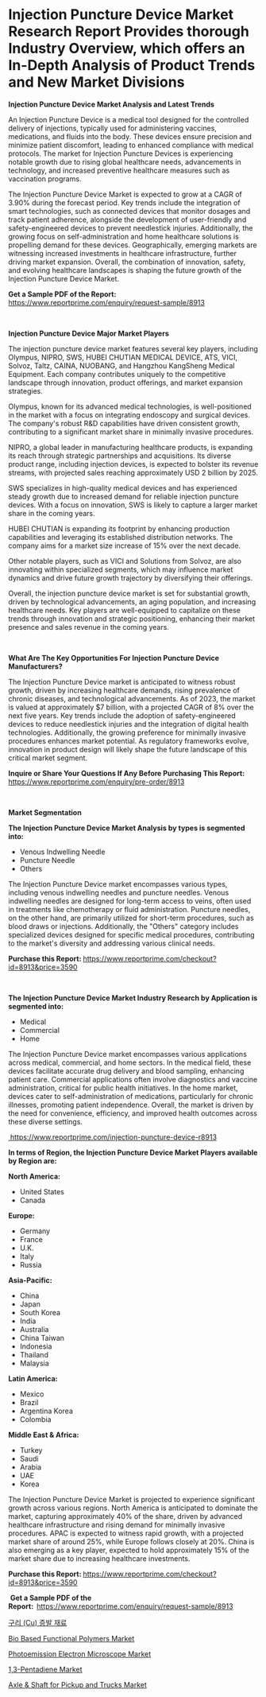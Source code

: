 <p><h1>Injection Puncture Device Market Research Report Provides thorough Industry Overview, which offers an In-Depth Analysis of Product Trends and New Market Divisions</h1></p><p><strong>Injection Puncture Device Market Analysis and Latest Trends</strong></p>
<p><p>An Injection Puncture Device is a medical tool designed for the controlled delivery of injections, typically used for administering vaccines, medications, and fluids into the body. These devices ensure precision and minimize patient discomfort, leading to enhanced compliance with medical protocols. The market for Injection Puncture Devices is experiencing notable growth due to rising global healthcare needs, advancements in technology, and increased preventive healthcare measures such as vaccination programs.</p><p>The Injection Puncture Device Market is expected to grow at a CAGR of 3.90% during the forecast period. Key trends include the integration of smart technologies, such as connected devices that monitor dosages and track patient adherence, alongside the development of user-friendly and safety-engineered devices to prevent needlestick injuries. Additionally, the growing focus on self-administration and home healthcare solutions is propelling demand for these devices. Geographically, emerging markets are witnessing increased investments in healthcare infrastructure, further driving market expansion. Overall, the combination of innovation, safety, and evolving healthcare landscapes is shaping the future growth of the Injection Puncture Device Market.</p></p>
<p><strong>Get a Sample PDF of the Report:&nbsp;</strong> <a href="https://www.reportprime.com/enquiry/request-sample/8913">https://www.reportprime.com/enquiry/request-sample/8913</a></p>
<p>&nbsp;</p>
<p><strong>Injection Puncture Device Major Market Players</strong></p>
<p><p>The injection puncture device market features several key players, including Olympus, NIPRO, SWS, HUBEI CHUTIAN MEDICAL DEVICE, ATS, VICI, Solvoz, Taltz, CAINA, NUOBANG, and Hangzhou KangSheng Medical Equipment. Each company contributes uniquely to the competitive landscape through innovation, product offerings, and market expansion strategies.</p><p>Olympus, known for its advanced medical technologies, is well-positioned in the market with a focus on integrating endoscopy and surgical devices. The company's robust R&D capabilities have driven consistent growth, contributing to a significant market share in minimally invasive procedures.</p><p>NIPRO, a global leader in manufacturing healthcare products, is expanding its reach through strategic partnerships and acquisitions. Its diverse product range, including injection devices, is expected to bolster its revenue streams, with projected sales reaching approximately USD 2 billion by 2025.</p><p>SWS specializes in high-quality medical devices and has experienced steady growth due to increased demand for reliable injection puncture devices. With a focus on innovation, SWS is likely to capture a larger market share in the coming years.</p><p>HUBEI CHUTIAN is expanding its footprint by enhancing production capabilities and leveraging its established distribution networks. The company aims for a market size increase of 15% over the next decade.</p><p>Other notable players, such as VICI and Solutions from Solvoz, are also innovating within specialized segments, which may influence market dynamics and drive future growth trajectory by diversifying their offerings.</p><p>Overall, the injection puncture device market is set for substantial growth, driven by technological advancements, an aging population, and increasing healthcare needs. Key players are well-equipped to capitalize on these trends through innovation and strategic positioning, enhancing their market presence and sales revenue in the coming years.</p></p>
<p>&nbsp;</p>
<p><strong>What Are The Key Opportunities For Injection Puncture Device Manufacturers?</strong></p>
<p><p>The Injection Puncture Device market is anticipated to witness robust growth, driven by increasing healthcare demands, rising prevalence of chronic diseases, and technological advancements. As of 2023, the market is valued at approximately $7 billion, with a projected CAGR of 8% over the next five years. Key trends include the adoption of safety-engineered devices to reduce needlestick injuries and the integration of digital health technologies. Additionally, the growing preference for minimally invasive procedures enhances market potential. As regulatory frameworks evolve, innovation in product design will likely shape the future landscape of this critical market segment.</p></p>
<p><strong>Inquire or Share Your Questions If Any Before Purchasing This Report:</strong> <a href="https://www.reportprime.com/enquiry/pre-order/8913">https://www.reportprime.com/enquiry/pre-order/8913</a></p>
<p>&nbsp;</p>
<p><strong>Market Segmentation</strong></p>
<p><strong>The Injection Puncture Device Market Analysis by types is segmented into:</strong></p>
<p><ul><li>Venous Indwelling Needle</li><li>Puncture Needle</li><li>Others</li></ul></p>
<p><p>The Injection Puncture Device market encompasses various types, including venous indwelling needles and puncture needles. Venous indwelling needles are designed for long-term access to veins, often used in treatments like chemotherapy or fluid administration. Puncture needles, on the other hand, are primarily utilized for short-term procedures, such as blood draws or injections. Additionally, the "Others" category includes specialized devices designed for specific medical procedures, contributing to the market's diversity and addressing various clinical needs.</p></p>
<p><strong>Purchase this Report:&nbsp;</strong><a href="https://www.reportprime.com/checkout?id=8913&price=3590">https://www.reportprime.com/checkout?id=8913&price=3590</a></p>
<p>&nbsp;</p>
<p><strong>The Injection Puncture Device Market Industry Research by Application is segmented into:</strong></p>
<p><ul><li>Medical</li><li>Commercial</li><li>Home</li></ul></p>
<p><p>The Injection Puncture Device market encompasses various applications across medical, commercial, and home sectors. In the medical field, these devices facilitate accurate drug delivery and blood sampling, enhancing patient care. Commercial applications often involve diagnostics and vaccine administration, critical for public health initiatives. In the home market, devices cater to self-administration of medications, particularly for chronic illnesses, promoting patient independence. Overall, the market is driven by the need for convenience, efficiency, and improved health outcomes across these diverse settings.</p></p>
<p><a href="https://www.reportprime.com/injection-puncture-device-r8913">&nbsp;https://www.reportprime.com/injection-puncture-device-r8913</a></p>
<p><strong>In terms of Region, the Injection Puncture Device Market Players available by Region are:</strong></p>
<p>
    <p> <strong> North America: </strong>
        <ul>
            <li>United States</li>
            <li>Canada</li>
        </ul>
        </p> 
    <p> <strong> Europe: </strong>
        <ul>
            <li>Germany</li>
            <li>France</li>
            <li>U.K.</li>
            <li>Italy</li>
            <li>Russia</li>
        </ul>
        </p> 
    <p> <strong> Asia-Pacific: </strong>
        <ul>
            <li>China</li>
            <li>Japan</li>
            <li>South Korea</li>
            <li>India</li>
            <li>Australia</li>
            <li>China Taiwan</li>
            <li>Indonesia</li>
            <li>Thailand</li>
            <li>Malaysia</li>
        </ul>
        </p> 
    <p> <strong> Latin America: </strong>
        <ul>
            <li>Mexico</li>
            <li>Brazil</li>
            <li>Argentina Korea</li>
            <li>Colombia</li>
        </ul>
        </p> 
    <p> <strong> Middle East & Africa: </strong>
        <ul>
            <li>Turkey</li>
            <li>Saudi</li>
            <li>Arabia</li>
            <li>UAE</li>
            <li>Korea</li>
        </ul>
    </p>
    </p>
<p><p>The Injection Puncture Device Market is projected to experience significant growth across various regions. North America is anticipated to dominate the market, capturing approximately 40% of the share, driven by advanced healthcare infrastructure and rising demand for minimally invasive procedures. APAC is expected to witness rapid growth, with a projected market share of around 25%, while Europe follows closely at 20%. China is also emerging as a key player, expected to hold approximately 15% of the market share due to increasing healthcare investments.</p></p>
<p><strong>Purchase this Report: </strong><a href="https://www.reportprime.com/checkout?id=8913&price=3590">https://www.reportprime.com/checkout?id=8913&price=3590</a></p>
<p>&nbsp;<strong>Get a Sample PDF of the Report:&nbsp;&nbsp;</strong><a href="https://www.reportprime.com/enquiry/request-sample/8913">https://www.reportprime.com/enquiry/request-sample/8913</a></p>
<p><strong></strong></p>
<p><p><a href="https://medium.com/@duncanbolton68/copper-cu-evaporation-materials-market-%EC%9D%98-%EA%B8%80%EB%A1%9C%EB%B2%8C-%EC%8B%9C%EC%9E%A5-%EA%B0%9C%EC%9A%94%EB%8A%94-%EC%A0%84-%EC%84%B8%EA%B3%84-%EB%B0%8F-%EC%A3%BC%EC%9A%94-%EC%8B%9C%EC%9E%A5%EC%9D%98-%EC%82%B0%EC%97%85%EC%97%90-%EC%98%81%ED%96%A5%EC%9D%84-%EB%AF%B8%EC%B9%98%EB%8A%94-%EC%A3%BC%EC%9A%94-%ED%8A%B8%EB%A0%8C%EB%93%9C%EC%97%90-%EB%8C%80%ED%95%9C-%EB%8F%85%ED%8A%B9%ED%95%9C-a9180ca2b1b7">구리 (Cu) 증발 재료</a></p><p><a href="https://medium.com/@torreysmith2023/this-report-aims-to-provide-a-comprehensive-presentation-of-the-global-market-for-bio-based-e3deb933a9a8?postPublishedType=initial">Bio Based Functional Polymers Market</a></p><p><a href="https://www.linkedin.com/pulse/how-photoemission-electron-microscope-market-evolved-key-trends-kwa0c?trackingId=uwQvi67CT4eSL2p1y9tlEQ%3D%3D">Photoemission Electron Microscope Market</a></p><p><a href="https://issuu.com/reportprime-2/docs/13-pentadiene-market-size-2030.pptx_db0acf143a60cc">1,3-Pentadiene Market</a></p><p><a href="https://medium.com/@torreysmith2023/axle-shaft-for-pickup-and-trucks-industry-sector-market-dynamics-and-future-scenarios-2024-2031-8e4571ac0e29?postPublishedType=initial">Axle & Shaft for Pickup and Trucks Market</a></p></p>